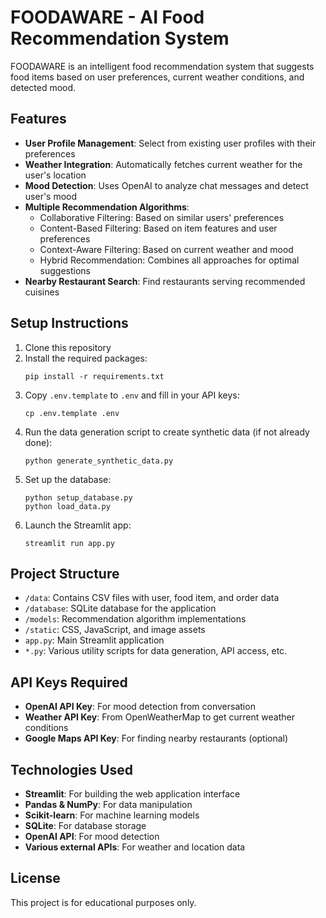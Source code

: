 # FOODAWARE - AI Food Recommendation System

FOODAWARE is an intelligent food recommendation system that suggests food items based on user preferences, current weather conditions, and detected mood.

## Features

- **User Profile Management**: Select from existing user profiles with their preferences
- **Weather Integration**: Automatically fetches current weather for the user's location
- **Mood Detection**: Uses OpenAI to analyze chat messages and detect user's mood
- **Multiple Recommendation Algorithms**:
  - Collaborative Filtering: Based on similar users' preferences
  - Content-Based Filtering: Based on item features and user preferences
  - Context-Aware Filtering: Based on current weather and mood
  - Hybrid Recommendation: Combines all approaches for optimal suggestions
- **Nearby Restaurant Search**: Find restaurants serving recommended cuisines

## Setup Instructions

1. Clone this repository
2. Install the required packages:
   ```
   pip install -r requirements.txt
   ```
3. Copy `.env.template` to `.env` and fill in your API keys:
   ```
   cp .env.template .env
   ```
4. Run the data generation script to create synthetic data (if not already done):
   ```
   python generate_synthetic_data.py
   ```
5. Set up the database:
   ```
   python setup_database.py
   python load_data.py
   ```
6. Launch the Streamlit app:
   ```
   streamlit run app.py
   ```

## Project Structure

- `/data`: Contains CSV files with user, food item, and order data
- `/database`: SQLite database for the application
- `/models`: Recommendation algorithm implementations
- `/static`: CSS, JavaScript, and image assets
- `app.py`: Main Streamlit application
- `*.py`: Various utility scripts for data generation, API access, etc.

## API Keys Required

- **OpenAI API Key**: For mood detection from conversation
- **Weather API Key**: From OpenWeatherMap to get current weather conditions
- **Google Maps API Key**: For finding nearby restaurants (optional)

## Technologies Used

- **Streamlit**: For building the web application interface
- **Pandas & NumPy**: For data manipulation
- **Scikit-learn**: For machine learning models
- **SQLite**: For database storage
- **OpenAI API**: For mood detection
- **Various external APIs**: For weather and location data

## License

This project is for educational purposes only.